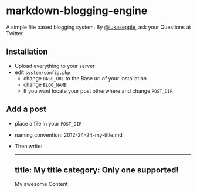 # markdown-blogging-engine
A simple file based blogging system. By [@lukasepple](http://twitter.com/lukasepple), ask your Questions at Twitter.
## Installation
* Upload everything to your server
* edit `system/config.php`
	* change `BASE_URL` to the Base url of your installation
	* change `BLOG_NAME`
	* If you want locate your post otherwhere and change `POST_DIR`
## Add a post
* place a file in your `POST_DIR`
* naming convention: 2012-24-24-my-title.md
* Then write:

	---
	title: My title
	category: Only one supported!
	---
	My awesome Content	